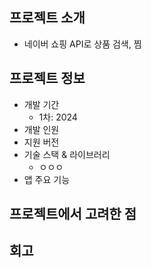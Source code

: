 ## 프로젝트 소개
- 네이버 쇼핑 API로 상품 검색, 찜

## 프로젝트 정보
- 개발 기간
  - 1차: 2024
- 개발 인원
- 지원 버전
- 기술 스택 & 라이브러리
  - ㅇㅇㅇ
- 앱 주요 기능

## 프로젝트에서 고려한 점


## 회고

